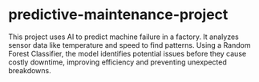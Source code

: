# predictive-maintenance-project
This project uses AI to predict machine failure in a factory. It analyzes sensor data like temperature and speed to find patterns. Using a Random Forest Classifier, the model identifies potential issues before they cause costly downtime, improving efficiency and preventing unexpected breakdowns.
